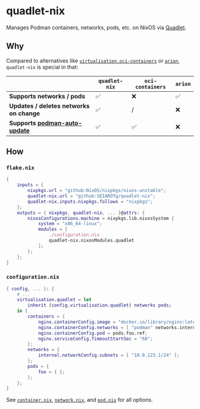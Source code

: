 # quadlet-nix

Manages Podman containers, networks, pods, etc. on NixOS via [Quadlet](https://docs.podman.io/en/latest/markdown/podman-systemd.unit.5.html).

## Why

Compared to alternatives like [`virtualisation.oci-containers`](https://github.com/NixOS/nixpkgs/blob/master/nixos/modules/virtualisation/oci-containers.nix) or [`arion`](https://github.com/hercules-ci/arion), `quadlet-nix` is special in that:

|                                                          | `quadlet-nix` | `oci-containers` | `arion` |
| -------------------------------------------------------- | ------------- | ---------------- | ------- |
| **Supports networks / pods**                             | ✅             | ❌              | ✅      |
| **Updates / deletes networks on change**                 | ✅             | /               | ❌      |
| **Supports [podman-auto-update][podman-auto-update]**    | ✅             | ✅              | ❌      |

[podman-auto-update]: https://docs.podman.io/en/latest/markdown/podman-auto-update.1.html

## How

### `flake.nix`

```nix
{
    inputs = {
        nixpkgs.url = "github:NixOS/nixpkgs/nixos-unstable";
        quadlet-nix.url = "github:SEIAROTg/quadlet-nix";
        quadlet-nix.inputs.nixpkgs.follows = "nixpkgs";
    };
    outputs = { nixpkgs, quadlet-nix, ... }@attrs: {
        nixosConfigurations.machine = nixpkgs.lib.nixosSystem {
            system = "x86_64-linux";
            modules = [
                ./configuration.nix
                quadlet-nix.nixosModules.quadlet
            ];
        };
    };
}
```

### `configuration.nix`

```nix
{ config, ... }: {
    # ...
    virtualisation.quadlet = let
        inherit (config.virtualisation.quadlet) networks pods;
    in {
        containers = {
            nginx.containerConfig.image = "docker.io/library/nginx:latest";
            nginx.containerConfig.networks = [ "podman" networks.internal.ref ];
            nginx.containerConfig.pod = pods.foo.ref;
            nginx.serviceConfig.TimeoutStartSec = "60";
        };
        networks = {
            internal.networkConfig.subnets = [ "10.0.123.1/24" ];
        };
        pods = {
            foo = { };
        };
    };
}
```

See [`container.nix`](./container.nix), [`network.nix`](./network.nix), and [`pod.nix`](./pod.nix) for all options.
